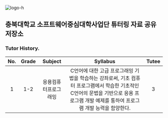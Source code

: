 ![logo-h](https://user-images.githubusercontent.com/56868605/188793420-13af109c-8a48-4274-8ce4-015cf59522d2.png)

## 충북대학교 소프트웨어중심대학사업단 튜터링 자료 공유 저장소

### Tutor History.

| No. | Grade | Subject | Syllabus | Tutee |
| :---: | :---: | :---: | :---: | :---: |
| 1 | 1-2 | 응용컴퓨터프로그래밍 | C언어에 대한 고급 프로그래밍 기법을 학습하는 강좌로써, 기초 컴퓨터 프로그램에서 학습한 기초적인 C언어의 문법을 기반으로 응용 프로그램 개발 예제를 통하여 프로그램 개발 능력을 함양한다. | 3 |
